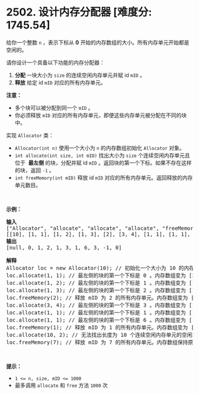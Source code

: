 # 2502. 设计内存分配器 [难度分: 1745.54]

<p>给你一个整数 <code>n</code> ，表示下标从 <strong>0</strong> 开始的内存数组的大小。所有内存单元开始都是空闲的。</p>

<p>请你设计一个具备以下功能的内存分配器：</p>

<ol>
	<li><strong>分配 </strong>一块大小为 <code>size</code> 的连续空闲内存单元并赋 id <code>mID</code> 。</li>
	<li><strong>释放</strong> 给定 id <code>mID</code> 对应的所有内存单元。</li>
</ol>

<p><strong>注意：</strong></p>

<ul>
	<li>多个块可以被分配到同一个 <code>mID</code> 。</li>
	<li>你必须释放 <code>mID</code> 对应的所有内存单元，即便这些内存单元被分配在不同的块中。</li>
</ul>

<p>实现 <code>Allocator</code> 类：</p>

<ul>
	<li><code>Allocator(int n)</code> 使用一个大小为 <code>n</code> 的内存数组初始化 <code>Allocator</code> 对象。</li>
	<li><code>int allocate(int size, int mID)</code> 找出大小为 <code>size</code> 个连续空闲内存单元且位于&nbsp; <strong>最左侧</strong> 的块，分配并赋 id <code>mID</code> 。返回块的第一个下标。如果不存在这样的块，返回 <code>-1</code> 。</li>
	<li><code>int freeMemory(int mID)</code> 释放 id <code>mID</code> 对应的所有内存单元。返回释放的内存单元数目。</li>
</ul>

<p>&nbsp;</p>

<p><strong>示例：</strong></p>

<pre>
<strong>输入</strong>
["Allocator", "allocate", "allocate", "allocate", "freeMemory", "allocate", "allocate", "allocate", "freeMemory", "allocate", "freeMemory"]
[[10], [1, 1], [1, 2], [1, 3], [2], [3, 4], [1, 1], [1, 1], [1], [10, 2], [7]]
<strong>输出</strong>
[null, 0, 1, 2, 1, 3, 1, 6, 3, -1, 0]

<strong>解释</strong>
Allocator loc = new Allocator(10); // 初始化一个大小为 10 的内存数组，所有内存单元都是空闲的。
loc.allocate(1, 1); // 最左侧的块的第一个下标是 0 。内存数组变为 [<strong>1</strong>,<u> </u>,<u> </u>,<u> </u>,<u> </u>,<u> </u>,<u> </u>,<u> </u>,<u> </u>,<u> </u>]。返回 0 。
loc.allocate(1, 2); // 最左侧的块的第一个下标是 1 。内存数组变为 [1,<strong>2</strong>,<u> </u>,<u> </u>,<u> </u>,<u> </u>,<u> </u>,<u> </u>,<u> </u>,<u> </u>]。返回 1 。
loc.allocate(1, 3); // 最左侧的块的第一个下标是 2 。内存数组变为 [1,2,<strong>3</strong>,<u> </u>,<u> </u>,<u> </u>,<u> </u>,<u> </u>,<u> </u>,<u> </u>]。返回 2 。
loc.freeMemory(2); // 释放 mID 为 2 的所有内存单元。内存数组变为 [1,<u> </u>,<strong>3</strong>,<u> </u>,<u> </u>,<u> </u>,<u> </u>,<u> </u>,<u> </u>,<u> </u>] 。返回 1 ，因为只有 1 个 mID 为 2 的内存单元。
loc.allocate(3, 4); // 最左侧的块的第一个下标是 3 。内存数组变为 [1,<u> </u>,3,<strong>4</strong>,<strong>4</strong>,<strong>4</strong>,<u> </u>,<u> </u>,<u> </u>,<u> </u>]。返回 3 。
loc.allocate(1, 1); // 最左侧的块的第一个下标是 1 。内存数组变为 [1,<strong>1</strong>,3,4,4,4,<u> </u>,<u> </u>,<u> </u>,<u> </u>]。返回 1 。
loc.allocate(1, 1); // 最左侧的块的第一个下标是 6 。内存数组变为 [1,1,3,4,4,4,<strong>1</strong>,<u> </u>,<u> </u>,<u> </u>]。返回 6 。
loc.freeMemory(1); // 释放 mID 为 1 的所有内存单元。内存数组变为 [<u> </u>,<u> </u>,3,4,4,4,<u><strong> </strong></u>,<u> </u>,<u> </u>,<u> </u>] 。返回 3 ，因为有 3 个 mID 为 1 的内存单元。
loc.allocate(10, 2); // 无法找出长度为 10 个连续空闲内存单元的空闲块，所有返回 -1 。
loc.freeMemory(7); // 释放 mID 为 7 的所有内存单元。内存数组保持原状，因为不存在 mID 为 7 的内存单元。返回 0 。
</pre>

<p>&nbsp;</p>

<p><strong>提示：</strong></p>

<ul>
	<li><code>1 &lt;= n, size, mID &lt;= 1000</code></li>
	<li>最多调用 <code>allocate</code> 和 <code>free</code> 方法 <code>1000</code> 次</li>
</ul>
